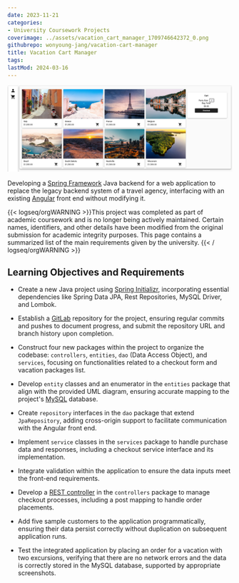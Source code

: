 ```yaml
---
date: 2023-11-21
categories:
- University Coursework Projects
coverimage: ../assets/vacation_cart_manager_1709746642372_0.png
githubrepo: wonyoung-jang/vacation-cart-manager
title: Vacation Cart Manager
tags:
lastMod: 2024-03-16
---
```

![vacation_cart_manager.png](/assets/vacation_cart_manager_1709746642372_0.png)

Developing a [Spring Framework](https://spring.io/projects/spring-framework) Java backend for a web application to replace the legacy backend system of a travel agency, interfacing with an existing [Angular](https://angular.io/) front end without modifying it.

{{< logseq/orgWARNING >}}This project was completed as part of academic coursework and is no longer being actively maintained. Certain names, identifiers, and other details have been modified from the original submission for academic integrity purposes. This page contains a summarized list of the main requirements given by the university.
{{< / logseq/orgWARNING >}}

## Learning Objectives and Requirements

  + Create a new Java project using [Spring Initializr](https://start.spring.io/), incorporating essential dependencies like Spring Data JPA, Rest Repositories, MySQL Driver, and Lombok.

  + Establish a [GitLab](https://gitlab.com/) repository for the project, ensuring regular commits and pushes to document progress, and submit the repository URL and branch history upon completion.

  + Construct four new packages within the project to organize the codebase: `controllers`, `entities`, `dao` (Data Access Object), and `services`, focusing on functionalities related to a checkout form and vacation packages list.

  + Develop `entity` classes and an enumerator in the `entities` package that align with the provided UML diagram, ensuring accurate mapping to the project's [MySQL](https://www.mysql.com/) database.

  + Create `repository` interfaces in the `dao` package that extend `JpaRepository`, adding cross-origin support to facilitate communication with the Angular front end.

  + Implement `service` classes in the `services` package to handle purchase data and responses, including a checkout service interface and its implementation.

  + Integrate validation within the application to ensure the data inputs meet the front-end requirements.

  + Develop a [REST controller](https://github.com/spring-guides/tut-rest) in the `controllers` package to manage checkout processes, including a post mapping to handle order placements.

  + Add five sample customers to the application programmatically, ensuring their data persist correctly without duplication on subsequent application runs.

  + Test the integrated application by placing an order for a vacation with two excursions, verifying that there are no network errors and the data is correctly stored in the MySQL database, supported by appropriate screenshots.
